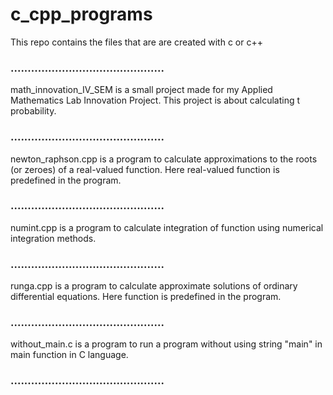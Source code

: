 # c_cpp_programs
This repo contains the files that are are created with c or c++

### .............................................

math_innovation_IV_SEM is a small project made for my Applied Mathematics Lab Innovation Project. This project is about calculating t probability.

### .............................................

newton_raphson.cpp is a program to calculate approximations to the roots (or zeroes) of a real-valued function. Here real-valued function is predefined in the program.

### .............................................

numint.cpp is a program to calculate integration of function using numerical integration methods.

### .............................................

runga.cpp is a program to calculate approximate solutions of ordinary differential equations. Here function is predefined in the program.

### .............................................

without_main.c is a program to run a program without using string "main" in main function in C language.

### .............................................
